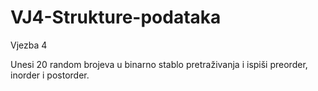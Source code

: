 # VJ4-Strukture-podataka
Vjezba 4

Unesi 20 random brojeva u binarno stablo pretraživanja i ispiši preorder, inorder i postorder.
